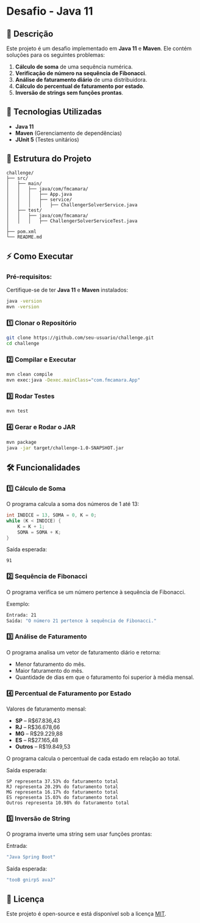 # Desafio - Java 11

## 📌 Descrição
Este projeto é um desafio implementado em **Java 11** e **Maven**. Ele contém soluções para os seguintes problemas:

1. **Cálculo de soma** de uma sequência numérica.
2. **Verificação de número na sequência de Fibonacci**.
3. **Análise de faturamento diário** de uma distribuidora.
4. **Cálculo do percentual de faturamento por estado**.
5. **Inversão de strings sem funções prontas**.

## 🚀 Tecnologias Utilizadas
- **Java 11**
- **Maven** (Gerenciamento de dependências)
- **JUnit 5** (Testes unitários)

## 📂 Estrutura do Projeto
```
challenge/
├── src/
│   ├── main/
│   │   ├── java/com/fmcamara/
│   │   │   ├── App.java
│   │   │   ├── service/
│   │   │   │   ├── ChallengerSolverService.java
│   ├── test/
│   │   ├── java/com/fmcamara/
│   │   │   ├── ChallengerSolverServiceTest.java
│
├── pom.xml
└── README.md
```

## ⚡ Como Executar
### Pré-requisitos:
Certifique-se de ter **Java 11** e **Maven** instalados:
```sh
java -version
mvn -version
```

### 1️⃣ Clonar o Repositório
```sh
git clone https://github.com/seu-usuario/challenge.git
cd challenge
```

### 2️⃣ Compilar e Executar
```sh
mvn clean compile
mvn exec:java -Dexec.mainClass="com.fmcamara.App"
```

### 3️⃣ Rodar Testes
```sh
mvn test
```

### 4️⃣ Gerar e Rodar o JAR
```sh
mvn package
java -jar target/challenge-1.0-SNAPSHOT.jar
```

## 🛠 Funcionalidades
### 1️⃣ Cálculo de Soma
O programa calcula a soma dos números de 1 até 13:
```java
int INDICE = 13, SOMA = 0, K = 0;
while (K < INDICE) {
    K = K + 1;
    SOMA = SOMA + K;
}
```
Saída esperada:
```
91
```

### 2️⃣ Sequência de Fibonacci
O programa verifica se um número pertence à sequência de Fibonacci.

Exemplo:
```sh
Entrada: 21
Saída: "O número 21 pertence à sequência de Fibonacci."
```

### 3️⃣ Análise de Faturamento
O programa analisa um vetor de faturamento diário e retorna:
- Menor faturamento do mês.
- Maior faturamento do mês.
- Quantidade de dias em que o faturamento foi superior à média mensal.

### 4️⃣ Percentual de Faturamento por Estado
Valores de faturamento mensal:
- **SP** – R$67.836,43
- **RJ** – R$36.678,66
- **MG** – R$29.229,88
- **ES** – R$27.165,48
- **Outros** – R$19.849,53

O programa calcula o percentual de cada estado em relação ao total.

Saída esperada:
```
SP representa 37.53% do faturamento total
RJ representa 20.29% do faturamento total
MG representa 16.17% do faturamento total
ES representa 15.03% do faturamento total
Outros representa 10.98% do faturamento total
```

### 5️⃣ Inversão de String
O programa inverte uma string sem usar funções prontas:

Entrada:
```sh
"Java Spring Boot"
```
Saída esperada:
```sh
"tooB gnirpS avaJ"
```

## 📄 Licença
Este projeto é open-source e está disponível sob a licença [MIT](LICENSE).

